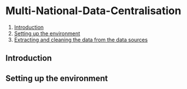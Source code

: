 # Multi-National-Data-Centralisation

1. [Introduction](introdcution)
2. [Setting up the environment](Settinguptheenvironment)
3. [Extracting and cleaning the data from the data sources](Extractingandcleaningthedatafromthedatasources)

## Introduction

## Setting up the environment
